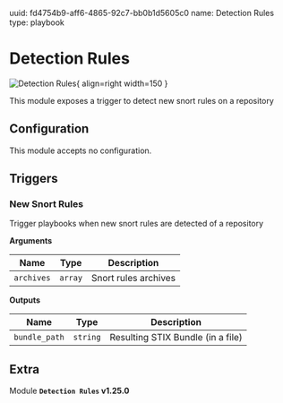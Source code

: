 uuid: fd4754b9-aff6-4865-92c7-bb0b1d5605c0
name: Detection Rules
type: playbook

# Detection Rules

![Detection Rules](/assets/playbooks/library/detection-rules.svg){ align=right width=150 }

This module exposes a trigger to detect new snort rules on a repository

## Configuration

This module accepts no configuration.

## Triggers

### New Snort Rules

Trigger playbooks when new snort rules are detected of a repository

**Arguments**

| Name      |  Type   |  Description  |
| --------- | ------- | --------------------------- |
| `archives` | `array` | Snort rules archives |


**Outputs**

| Name      |  Type   |  Description  |
| --------- | ------- | --------------------------- |
| `bundle_path` | `string` | Resulting STIX Bundle (in a file) |


## Extra

Module **`Detection Rules` v1.25.0**